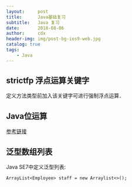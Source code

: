 ```yaml
--- 
layout:     post
title:      Java基础复习
subtitle:   Java 复习
date:       2018-08-06
author:     cdx
header-img: img/post-bg-ios9-web.jpg
catalog: true
tags:
    - Java
---
```


## strictfp 浮点运算关键字

定义方法类型前加入该关键字可进行强制浮点运算．

## Java位运算

[参考链接](https://blog.csdn.net/xiaochunyong/article/details/7748713)

## 泛型数组列表

Java SE7中定义泛型列表:

```
ArrayList<Employee> staff = new Arraylist<>();
```

## 



